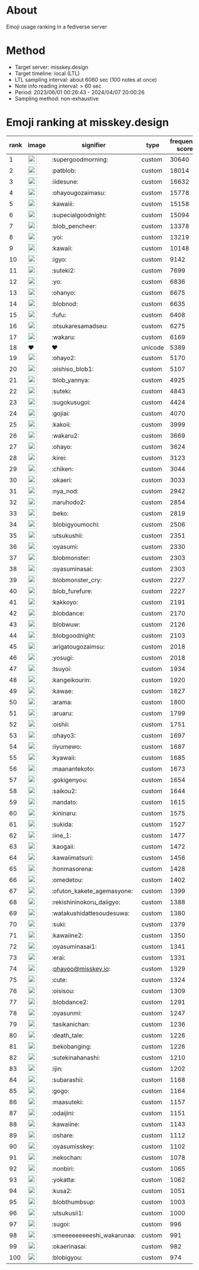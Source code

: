 # About
Emoji usage ranking in a fediverse server

# Method
- Target server: misskey.design
- Target timeline: local (LTL)
- LTL sampling interval: about 6060 sec (100 notes at once)
- Note info reading interval: > 60 sec
- Period: 2023/06/01 00:26:43 - 2024/04/07 20:00:26 
- Sampling method: non-exhaustive

# Emoji ranking at misskey.design

|rank|image|signifier|type|frequency score|
|----|----|----|----|----|
|1|<img height="24" src="https://misskey.design/emoji/supergoodmorning.webp">|:supergoodmorning:|custom|30640|
|2|<img height="24" src="https://misskey.design/emoji/patblob.webp">|:patblob:|custom|18014|
|3|<img height="24" src="https://misskey.design/emoji/iidesune.webp">|:iidesune:|custom|16632|
|4|<img height="24" src="https://misskey.design/emoji/ohayougozaimasu.webp">|:ohayougozaimasu:|custom|15778|
|5|<img height="24" src="https://misskey.design/emoji/kawaiii.webp">|:kawaiii:|custom|15158|
|6|<img height="24" src="https://misskey.design/emoji/supecialgoodnight.webp">|:supecialgoodnight:|custom|15094|
|7|<img height="24" src="https://misskey.design/emoji/blob_pencheer.webp">|:blob_pencheer:|custom|13378|
|8|<img height="24" src="https://misskey.design/emoji/yoi.webp">|:yoi:|custom|13219|
|9|<img height="24" src="https://misskey.design/emoji/kawaii.webp">|:kawaii:|custom|10148|
|10|<img height="24" src="https://misskey.design/emoji/igyo.webp">|:igyo:|custom|9142|
|11|<img height="24" src="https://misskey.design/emoji/suteki2.webp">|:suteki2:|custom|7699|
|12|<img height="24" src="https://misskey.design/emoji/yo.webp">|:yo:|custom|6836|
|13|<img height="24" src="https://misskey.design/emoji/ohanyo.webp">|:ohanyo:|custom|6675|
|14|<img height="24" src="https://misskey.design/emoji/blobnod.webp">|:blobnod:|custom|6635|
|15|<img height="24" src="https://misskey.design/emoji/fufu.webp">|:fufu:|custom|6408|
|16|<img height="24" src="https://misskey.design/emoji/otsukaresamadseu.webp">|:otsukaresamadseu:|custom|6275|
|17|<img height="24" src="https://misskey.design/emoji/wakaru.webp">|:wakaru:|custom|6169|
|18|❤|❤|unicode|5389|
|19|<img height="24" src="https://misskey.design/emoji/ohayo2.webp">|:ohayo2:|custom|5170|
|20|<img height="24" src="https://misskey.design/emoji/oishiso_blob1.webp">|:oishiso_blob1:|custom|5107|
|21|<img height="24" src="https://misskey.design/emoji/blob_yannya.webp">|:blob_yannya:|custom|4925|
|22|<img height="24" src="https://misskey.design/emoji/suteki.webp">|:suteki:|custom|4843|
|23|<img height="24" src="https://misskey.design/emoji/sugokusugoi.webp">|:sugokusugoi:|custom|4424|
|24|<img height="24" src="https://misskey.design/emoji/gojiai.webp">|:gojiai:|custom|4070|
|25|<img height="24" src="https://misskey.design/emoji/kakoii.webp">|:kakoii:|custom|3999|
|26|<img height="24" src="https://misskey.design/emoji/wakaru2.webp">|:wakaru2:|custom|3669|
|27|<img height="24" src="https://misskey.design/emoji/ohayo.webp">|:ohayo:|custom|3624|
|28|<img height="24" src="https://misskey.design/emoji/kirei.webp">|:kirei:|custom|3123|
|29|<img height="24" src="https://misskey.design/emoji/chiken.webp">|:chiken:|custom|3044|
|30|<img height="24" src="https://misskey.design/emoji/okaeri.webp">|:okaeri:|custom|3033|
|31|<img height="24" src="https://misskey.design/emoji/nya_nod.webp">|:nya_nod:|custom|2942|
|32|<img height="24" src="https://misskey.design/emoji/naruhodo2.webp">|:naruhodo2:|custom|2854|
|33|<img height="24" src="https://misskey.design/emoji/beko.webp">|:beko:|custom|2819|
|34|<img height="24" src="https://misskey.design/emoji/blobigyoumochi.webp">|:blobigyoumochi:|custom|2506|
|35|<img height="24" src="https://misskey.design/emoji/utsukushii.webp">|:utsukushii:|custom|2351|
|36|<img height="24" src="https://misskey.design/emoji/oyasumi.webp">|:oyasumi:|custom|2330|
|37|<img height="24" src="https://misskey.design/emoji/blobmonster.webp">|:blobmonster:|custom|2303|
|38|<img height="24" src="https://misskey.design/emoji/oyasuminasai.webp">|:oyasuminasai:|custom|2303|
|39|<img height="24" src="https://misskey.design/emoji/blobmonster_cry.webp">|:blobmonster_cry:|custom|2227|
|40|<img height="24" src="https://misskey.design/emoji/blob_furefure.webp">|:blob_furefure:|custom|2227|
|41|<img height="24" src="https://misskey.design/emoji/kakkoyo.webp">|:kakkoyo:|custom|2191|
|42|<img height="24" src="https://misskey.design/emoji/blobdance.webp">|:blobdance:|custom|2170|
|43|<img height="24" src="https://misskey.design/emoji/blobwuw.webp">|:blobwuw:|custom|2126|
|44|<img height="24" src="https://misskey.design/emoji/blobgoodnight.webp">|:blobgoodnight:|custom|2103|
|45|<img height="24" src="https://misskey.design/emoji/arigatougozaimsu.webp">|:arigatougozaimsu:|custom|2018|
|46|<img height="24" src="https://misskey.design/emoji/yosugi.webp">|:yosugi:|custom|2018|
|47|<img height="24" src="https://misskey.design/emoji/tsuyoi.webp">|:tsuyoi:|custom|1934|
|48|<img height="24" src="https://misskey.design/emoji/kangeikourin.webp">|:kangeikourin:|custom|1920|
|49|<img height="24" src="https://misskey.design/emoji/kawae.webp">|:kawae:|custom|1827|
|50|<img height="24" src="https://misskey.design/emoji/arama.webp">|:arama:|custom|1800|
|51|<img height="24" src="https://misskey.design/emoji/aruaru.webp">|:aruaru:|custom|1799|
|52|<img height="24" src="https://misskey.design/emoji/oishii.webp">|:oishii:|custom|1751|
|53|<img height="24" src="https://misskey.design/emoji/ohayo3.webp">|:ohayo3:|custom|1697|
|54|<img height="24" src="https://misskey.design/emoji/iiyumewo.webp">|:iiyumewo:|custom|1687|
|55|<img height="24" src="https://misskey.design/emoji/kyawaii.webp">|:kyawaii:|custom|1685|
|56|<img height="24" src="https://misskey.design/emoji/maanantekoto.webp">|:maanantekoto:|custom|1673|
|57|<img height="24" src="https://misskey.design/emoji/gokigenyou.webp">|:gokigenyou:|custom|1654|
|58|<img height="24" src="https://misskey.design/emoji/saikou2.webp">|:saikou2:|custom|1644|
|59|<img height="24" src="https://misskey.design/emoji/nandato.webp">|:nandato:|custom|1615|
|60|<img height="24" src="https://misskey.design/emoji/kininaru.webp">|:kininaru:|custom|1575|
|61|<img height="24" src="https://misskey.design/emoji/sukida.webp">|:sukida:|custom|1527|
|62|<img height="24" src="https://misskey.design/emoji/iine_1.webp">|:iine_1:|custom|1477|
|63|<img height="24" src="https://misskey.design/emoji/kaogaii.webp">|:kaogaii:|custom|1472|
|64|<img height="24" src="https://misskey.design/emoji/kawaiimatsuri.webp">|:kawaiimatsuri:|custom|1456|
|65|<img height="24" src="https://misskey.design/emoji/honmasorena.webp">|:honmasorena:|custom|1428|
|66|<img height="24" src="https://misskey.design/emoji/omedetou.webp">|:omedetou:|custom|1402|
|67|<img height="24" src="https://misskey.design/emoji/ofuton_kakete_agemasyone.webp">|:ofuton_kakete_agemasyone:|custom|1399|
|68|<img height="24" src="https://misskey.design/emoji/rekishininokoru_daiigyo.webp">|:rekishininokoru_daiigyo:|custom|1388|
|69|<img height="24" src="https://misskey.design/emoji/watakushidattesoudesuwa.webp">|:watakushidattesoudesuwa:|custom|1380|
|70|<img height="24" src="https://misskey.design/emoji/suki.webp">|:suki:|custom|1379|
|71|<img height="24" src="https://misskey.design/emoji/kawaiine2.webp">|:kawaiine2:|custom|1350|
|72|<img height="24" src="https://misskey.design/emoji/oyasuminasai1.webp">|:oyasuminasai1:|custom|1341|
|73|<img height="24" src="https://misskey.design/emoji/erai.webp">|:erai:|custom|1331|
|74|<img height="24" src="https://misskey.design/emoji/ohayoo.webp">|:ohayoo@misskey.io:|custom|1329|
|75|<img height="24" src="https://misskey.design/emoji/cute.webp">|:cute:|custom|1324|
|76|<img height="24" src="https://misskey.design/emoji/oisisou.webp">|:oisisou:|custom|1309|
|77|<img height="24" src="https://misskey.design/emoji/blobdance2.webp">|:blobdance2:|custom|1291|
|78|<img height="24" src="https://misskey.design/emoji/oyasunmi.webp">|:oyasunmi:|custom|1247|
|79|<img height="24" src="https://misskey.design/emoji/tasikanichan.webp">|:tasikanichan:|custom|1236|
|80|<img height="24" src="https://misskey.design/emoji/death_tale.webp">|:death_tale:|custom|1226|
|81|<img height="24" src="https://misskey.design/emoji/bekobanging.webp">|:bekobanging:|custom|1226|
|82|<img height="24" src="https://misskey.design/emoji/sutekinahanashi.webp">|:sutekinahanashi:|custom|1210|
|83|<img height="24" src="https://misskey.design/emoji/ijin.webp">|:ijin:|custom|1202|
|84|<img height="24" src="https://misskey.design/emoji/subarashii.webp">|:subarashii:|custom|1168|
|85|<img height="24" src="https://misskey.design/emoji/gogo.webp">|:gogo:|custom|1164|
|86|<img height="24" src="https://misskey.design/emoji/maasuteki.webp">|:maasuteki:|custom|1157|
|87|<img height="24" src="https://misskey.design/emoji/odaijini.webp">|:odaijini:|custom|1151|
|88|<img height="24" src="https://misskey.design/emoji/kawaiine.webp">|:kawaiine:|custom|1143|
|89|<img height="24" src="https://misskey.design/emoji/oshare.webp">|:oshare:|custom|1112|
|90|<img height="24" src="https://misskey.design/emoji/oyasumisskey.webp">|:oyasumisskey:|custom|1102|
|91|<img height="24" src="https://misskey.design/emoji/nekochan.webp">|:nekochan:|custom|1078|
|92|<img height="24" src="https://misskey.design/emoji/nonbiri.webp">|:nonbiri:|custom|1065|
|93|<img height="24" src="https://misskey.design/emoji/yokatta.webp">|:yokatta:|custom|1062|
|94|<img height="24" src="https://misskey.design/emoji/kusa2.webp">|:kusa2:|custom|1051|
|95|<img height="24" src="https://misskey.design/emoji/blobthumbsup.webp">|:blobthumbsup:|custom|1003|
|96|<img height="24" src="https://misskey.design/emoji/utsukusii1.webp">|:utsukusii1:|custom|1000|
|97|<img height="24" src="https://misskey.design/emoji/sugoi.webp">|:sugoi:|custom|996|
|98|<img height="24" src="https://misskey.design/emoji/smeeeeeeeeeshi_wakarunaa.webp">|:smeeeeeeeeeshi_wakarunaa:|custom|991|
|99|<img height="24" src="https://misskey.design/emoji/okaerinasai.webp">|:okaerinasai:|custom|982|
|100|<img height="24" src="https://misskey.design/emoji/blobigyou.webp">|:blobigyou:|custom|974|
